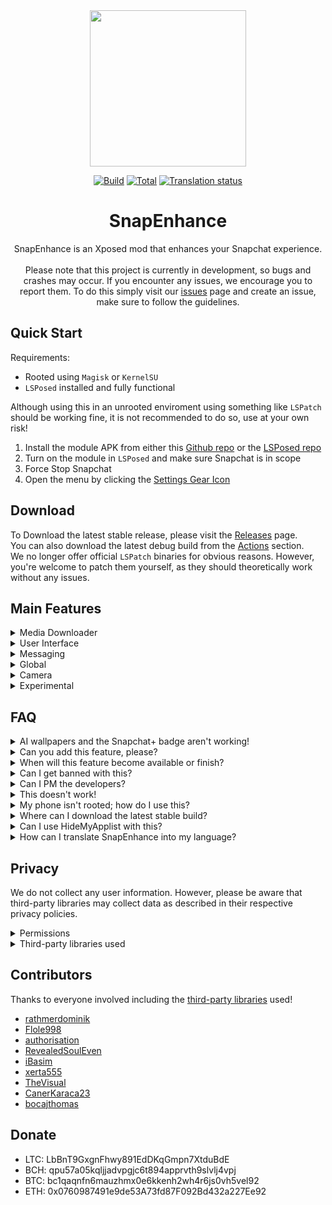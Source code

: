 <div align="center">
  <img src="https://raw.githubusercontent.com/rhunk/SnapEnhance/main/app/src/main/res/mipmap-xxxhdpi/launcher_icon_foreground.png" height="250" />

  [![Build](https://img.shields.io/github/actions/workflow/status/rhunk/SnapEnhance/debug.yml?branch=dev&logo=github&label=Build)](https://github.com/rhunk/SnapEnhance/actions/workflows/android.yml?query=branch%3Amain+event%3Apush+is%3Acompleted) [![Total](https://shields.io/github/downloads/rhunk/SnapEnhance/total?logo=Bookmeter&label=Downloads&logoColor=Green&color=Green)](https://github.com/rhunk/snapenhance/releases) [![Translation status](https://hosted.weblate.org/widget/snapenhance/app/svg-badge.svg)](https://hosted.weblate.org/engage/snapenhance/)
  
# SnapEnhance
SnapEnhance is an Xposed mod that enhances your Snapchat experience.<br/><br/>
Please note that this project is currently in development, so bugs and crashes may occur. If you encounter any issues, we encourage you to report them. To do this simply visit our [issues](https://github.com/rhunk/SnapEnhance/issues) page and create an issue, make sure to follow the guidelines.
</div>

## Quick Start
Requirements:
- Rooted using `Magisk` or `KernelSU`
- `LSPosed` installed and fully functional

Although using this in an unrooted enviroment using something like `LSPatch` should be working fine, it is not recommended to do so, use at your own risk!

1. Install the module APK from either this [Github repo](https://github.com/rhunk/SnapEnhance/releases) or the [LSPosed repo](https://modules.lsposed.org/module/me.rhunk.snapenhance)
2. Turn on the module in `LSPosed` and make sure Snapchat is in scope
3. Force Stop Snapchat
4. Open the menu by clicking the [Settings Gear Icon](https://i.imgur.com/2grm8li.png)

## Download 
To Download the latest stable release, please visit the [Releases](https://github.com/rhunk/SnapEnhance/releases) page.<br/>
You can also download the latest debug build from the [Actions](https://github.com/rhunk/SnapEnhance/actions) section.<br/>
We no longer offer official `LSPatch` binaries for obvious reasons. However, you're welcome to patch them yourself, as they should theoretically work without any issues.

## Main Features
<details closed>
  <summary>Media Downloader</summary>
   
  - `Auto Download`
  - `Prevent Self Auto Download`
  - `Merge Overlays`
  - `Force Image Format`
  - `Force Voice Note Format`
  - `Download Profile Pictures`
  - `Opera Download Button`
  - `Chat Download Context Menu`
  - `Logging`
  - `Custom Path Format` 
</details>

<details closed>
  <summary>User Interface</summary>
  
  - `Friend Feed Menu Buttons` 
  - `AMOLED Dark Mode`
  - `Friend Feed Message Preview` 
  - `Snap Preview`
  - `Bootstrap Override` (Default Home Tab & Persistent App Appearance)
  - `Enhance Friend Map Nametags`
  - `Prevent Message List Auto Scroll`
  - `Show Streak Expiration Info`
  - `Hide Friend Feed Entry`
  - `Hide Streak Restore`
  - `Hide Quick Add In Friend Feed`
  - `Hide Story Section` 
  - `Hide UI Components` (Voice Record button, Call Buttons, ...)
  - `Opera Media Quick Info`
  - `Old Bitmoji Selfie` 
  - `Disable Spotlight` 
  - `Hide Settings Gear`
  - `Vertical Story Viewer` 
  - `Message Indicators` 
  - `Stealth Mode Indicator` 
  - `Edit Text Override`
</details>  

<details closed>
  <summary>Messaging</summary>
  
  - `Bypass Screenshot Detection` 
  - `Anonymous Story Viewing`
  - `Prevent Story Rewatch Indicator`
  - `Hide Peek-a-Peek`
  - `Hide Bitmoji Presence` 
  - `Hide Typing Notifications` 
  - `Unlimited Snap View Time`
  - `Auto Mark As Read` 
  - `Loop Media PlayBack`
  - `Disable Replay In FF`
  - `Half Swipe Notifier`
  - `Message Preview`
  - `Call Start Confirmation`
  - `Auto Save Messages` 
  - `Prevent Message Sending`
  - `Friend Mutation Notifier`
  - `Better Notifications` 
  - `Notifications Blacklist`
  - `Message Logger`
  - `Gallery Media Send Override`
  - `Strip Media Metadata`
  - `Bypass Message Retention Policy`
  - `Bypass Message Action Restrictions`
  - `Remove Groups Locked Status` 
 </details>

<details closed>
  <summary>Global</summary>
 
  - `Better Location`
  - `Suspend Location Updates`
  - `Snapchat Plus` 
  - `Disable Confirmation Dialogs`
  - `Disable Metrics`
  - `Disable Story Sections`
  - `Block Ads`
  - `Disable Permission Request`
  - `Disable Memories Snap Feed`
  - `Spotlight Comments Username` 
  - `Bypass Video Length Restriction`
  - `Default Video Playback Rate`
  - `Video Playback Rate Slider`
  - `Disable Google Play Services Dialogs`
  - `Force Upload Source Quality`
  - `Default Volume Controls`
  - `Hide Active Music`
  - `Disable Snap Splitting`
</details>

<details closed>
  <summary>Camera</summary>
  
  - `Disable Camera`
  - `Immersive Preview`
  - `Black Photos` 
  - `Custom Frame Rate` (Front & Back)
  - `HEVC Recording`
  - `Force Camera Source Encoding`
  - `Override Resolution` (Front & Back)
</details> 

<details closed>
  <summary>Experimental</summary>
  
  - `Session Events`
  - `Device Spoof`
  - `Convert Message Locally`
  - `New Chat Action Menu`
  - `Media File Picker`
  - `Story Logger`
  - `Call Recorder`
  - `Account Switcher`
  - `Edit Messages` 
  - `App Passcode`
  - `Infinite Story Boost`
  - `My Eyes Only Passcode Bypass`
  - `No Friend Score Delay`
  - `End-to-End Encryption`
  - `Enable Hidden Snapchat Plus Features`
  - `Custom Streaks Expiration Format`
  - `Add Friend Source Spoof`
  - `Prevent Forced Logout`
</details>

## FAQ
<details>
  <summary>AI wallpapers and the Snapchat+ badge aren't working!</summary>
  
  - Yeah, they're server-sided and will probably never work.
</details>

<details>
  <summary>Can you add this feature, please?</summary>
  
  - Open an issue on our Github repo.
</details>

<details>
  <summary>When will this feature become available or finish?</summary>
  
  - At some point.
</details>

<details>
  <summary>Can I get banned with this?</summary>
  
  - Obviously, however, the risk is very low, and we have no reported cases of anyone ever getting banned while using the mod.
</details>

<details>
  <summary>Can I PM the developers?</summary>
  
  - No.
</details>

<details>
  <summary>This doesn't work!</summary>
  
  - Open an issue.
</details>

<details>
  <summary>My phone isn't rooted; how do I use this?</summary>
  
  - You can use `LSPatch` in combination with `SnapEnhance` to run this on an unrooted device, however this is unrecommended and not considered safe.
</details>

<details>
  <summary>Where can I download the latest stable build?</summary>
  
  - https://github.com/rhunk/snapenhance/releases
</details>

<details>
  <summary>Can I use HideMyApplist with this?</summary>
  
  - No, this will cause some severe issues, and the mod will not be able to inject.
</details>

<details>
  <summary>How can I translate SnapEnhance into my language?</summary>
  
  - We have a [Weblate](https://hosted.weblate.org/projects/snapenhance/app/) hosted repo, feel free to submit your translations there.
</details>

## Privacy
We do not collect any user information. However, please be aware that third-party libraries may collect data as described in their respective privacy policies.
<details>
  <summary>Permissions</summary>
  
  - [android.permission.INTERNET](https://developer.android.com/reference/android/Manifest.permission#INTERNET)
  - [android.permission.REQUEST_IGNORE_BATTERY_OPTIMIZATIONS](https://developer.android.com/reference/android/Manifest.permission.html#REQUEST_IGNORE_BATTERY_OPTIMIZATIONS)
  - [android.permission.POST_NOTIFICATIONS](https://developer.android.com/reference/android/Manifest.permission.html#POST_NOTIFICATIONS)
  - [android.permission.SYSTEM_ALERT_WINDOW](https://developer.android.com/reference/android/Manifest.permission#SYSTEM_ALERT_WINDOW)
</details>

<details>
  <summary>Third-party libraries used</summary>
  
  - [libxposed](https://github.com/libxposed/api)
  - [ffmpeg-kit-full-gpl](https://github.com/arthenica/ffmpeg-kit)
  - [osmdroid](https://github.com/osmdroid/osmdroid)
  - [coil](https://github.com/coil-kt/coil)
  - [Dobby](https://github.com/jmpews/Dobby)
  - [rhino](https://github.com/mozilla/rhino)
  - [libsu](https://github.com/topjohnwu/libsu)
</details>

## Contributors
Thanks to everyone involved including the [third-party libraries](https://github.com/rhunk/SnapEnhance?tab=readme-ov-file#privacy) used!
- [rathmerdominik](https://github.com/rathmerdominik)
- [Flole998](https://github.com/Flole998)
- [authorisation](https://github.com/authorisation/)
- [RevealedSoulEven](https://github.com/revealedsouleven)
- [iBasim](https://github.com/ibasim)
- [xerta555](https://github.com/xerta555)
- [TheVisual](https://github.com/TheVisual)
- [CanerKaraca23](https://github.com/CanerKaraca23)
- [bocajthomas](https://github.com/bocajthomas)
## Donate
- LTC: LbBnT9GxgnFhwy891EdDKqGmpn7XtduBdE
- BCH: qpu57a05kqljjadvpgjc6t894apprvth9slvlj4vpj
- BTC: bc1qaqnfn6mauzhmx0e6kkenh2wh4r6js0vh5vel92
- ETH: 0x0760987491e9de53A73fd87F092Bd432a227Ee92
